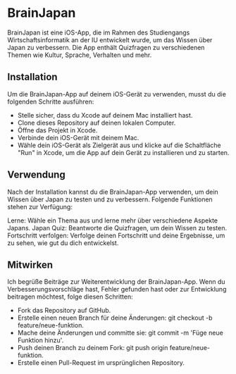 # BrainJapan
BrainJapan ist eine iOS-App, die im Rahmen des Studiengangs Wirtschaftsinformatik an der IU entwickelt wurde, um das Wissen über Japan zu verbessern. Die App enthält Quizfragen zu verschiedenen Themen wie Kultur, Sprache, Verhalten und mehr.

## Installation
Um die BrainJapan-App auf deinem iOS-Gerät zu verwenden, musst du die folgenden Schritte ausführen:

- Stelle sicher, dass du Xcode auf deinem Mac installiert hast.
- Clone dieses Repository auf deinen lokalen Computer.
- Öffne das Projekt in Xcode.
- Verbinde dein iOS-Gerät mit deinem Mac.
- Wähle dein iOS-Gerät als Zielgerät aus und klicke auf die Schaltfläche "Run" in Xcode, um die App auf dein Gerät zu installieren und zu starten.
  
## Verwendung
Nach der Installation kannst du die BrainJapan-App verwenden, um dein Wissen über Japan zu testen und zu verbessern. Folgende Funktionen stehen zur Verfügung:

Lerne: Wähle ein Thema aus und lerne mehr über verschiedene Aspekte Japans.
Japan Quiz: Beantworte die Quizfragen, um dein Wissen zu testen.
Fortschritt verfolgen: Verfolge deinen Fortschritt und deine Ergebnisse, um zu sehen, wie gut du dich entwickelst.

## Mitwirken
Ich begrüße Beiträge zur Weiterentwicklung der BrainJapan-App. Wenn du Verbesserungsvorschläge hast, Fehler gefunden hast oder zur Entwicklung beitragen möchtest, folge diesen Schritten:

- Fork das Repository auf GitHub.
- Erstelle einen neuen Branch für deine Änderungen: git checkout -b feature/neue-funktion.
- Mache deine Änderungen und committe sie: git commit -m 'Füge neue Funktion hinzu'.
- Push deinen Branch zu deinem Fork: git push origin feature/neue-funktion.
- Erstelle einen Pull-Request im ursprünglichen Repository.
